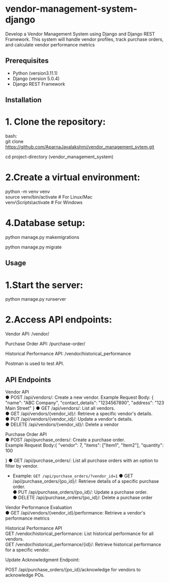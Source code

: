 # vendor-management-system-django

Develop a Vendor Management System using Django and Django REST Framework. This
system will handle vendor profiles, track purchase orders, and calculate vendor performance
metrics

## Prerequisites

- Python (version3.11.1)
- Django (version 5.0.4)
- Django REST Framework

## Installation

# 1. Clone the repository:
   bash:  
   git clone https://github.com/AparnaJayalakshmi/vendor_management_sytem.git
   
   cd project-directory (vendor_management_system)  

# 2.Create a virtual environment:
python -m venv venv  
source venv/bin/activate  # For Linux/Mac  
venv\Scripts\activate     # For Windows

# 4.Database setup:

python manage.py makemigrations  

python manage.py migrate  

## Usage
# 1.Start the server:
python manage.py runserver  

# 2.Access API endpoints:

Vendor API: /vendor/

Purchase Order API: /purchase-order/  

Historical Performance API: /vendor/historical_performance 

Postman is used to test API.

## API Endpoints
Vendor API  
● POST /api/vendors/: Create a new vendor. 
 Example Request Body: {
    "name": "ABC Company",
    "contact_details": "1234567890",
    "address": "123 Main Street"
}
● GET /api/vendors/: List all vendors.  
● GET /api/vendors/{vendor_id}/: Retrieve a specific vendor's details.  
● PUT /api/vendors/{vendor_id}/: Update a vendor's details.  
● DELETE /api/vendors/{vendor_id}/: Delete a vendor 

Purchase Order API  
● POST /api/purchase_orders/: Create a purchase order.  
 Example Request Body:{
    "vendor": 7,
    "items": ["Item1", "Item2"],
    "quantity": 100
   
}
● GET /api/purchase_orders/: List all purchase orders with an option to filter by vendor.
 - Example: `GET /api/purchase_orders/?vendor_id=1`
● GET /api/purchase_orders/{po_id}/: Retrieve details of a specific purchase order.  
● PUT /api/purchase_orders/{po_id}/: Update a purchase order.  
● DELETE /api/purchase_orders/{po_id}/: Delete a purchase order  

Vendor Performance Evaluation  
● GET /api/vendors/{vendor_id}/performance: Retrieve a vendor's performance metrics  

Historical Performance API  
GET /vendor/historical_performance: List historical performance for all vendors.  
GET /vendor/historical_performance/{id}/: Retrieve historical performance for a specific vendor.  

Update Acknowledgment Endpoint:  

POST /api/purchase_orders/{po_id}/acknowledge for vendors to acknowledge POs.  

